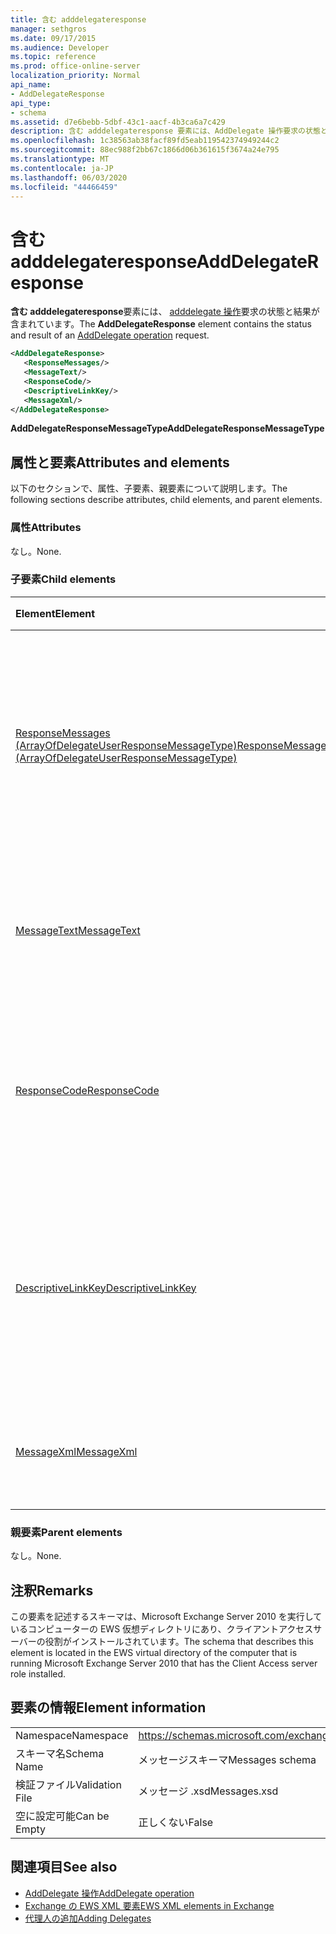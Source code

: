 ```yaml
---
title: 含む adddelegateresponse
manager: sethgros
ms.date: 09/17/2015
ms.audience: Developer
ms.topic: reference
ms.prod: office-online-server
localization_priority: Normal
api_name:
- AddDelegateResponse
api_type:
- schema
ms.assetid: d7e6bebb-5dbf-43c1-aacf-4b3ca6a7c429
description: 含む adddelegateresponse 要素には、AddDelegate 操作要求の状態と結果が含まれています。
ms.openlocfilehash: 1c38563ab38facf89fd5eab119542374949244c2
ms.sourcegitcommit: 88ec988f2bb67c1866d06b361615f3674a24e795
ms.translationtype: MT
ms.contentlocale: ja-JP
ms.lasthandoff: 06/03/2020
ms.locfileid: "44466459"
---
```

# <a name="adddelegateresponse"></a><span data-ttu-id="7e07d-103">含む adddelegateresponse</span><span class="sxs-lookup"><span data-stu-id="7e07d-103">AddDelegateResponse</span></span>

<span data-ttu-id="7e07d-104">**含む adddelegateresponse**要素には、 [adddelegate 操作](adddelegate-operation.md)要求の状態と結果が含まれています。</span><span class="sxs-lookup"><span data-stu-id="7e07d-104">The **AddDelegateResponse** element contains the status and result of an [AddDelegate operation](adddelegate-operation.md) request.</span></span> 
  
```xml
<AddDelegateResponse>
   <ResponseMessages/>
   <MessageText/>
   <ResponseCode/>
   <DescriptiveLinkKey/>
   <MessageXml/>
</AddDelegateResponse>
```

 <span data-ttu-id="7e07d-105">**AddDelegateResponseMessageType**</span><span class="sxs-lookup"><span data-stu-id="7e07d-105">**AddDelegateResponseMessageType**</span></span>
## <a name="attributes-and-elements"></a><span data-ttu-id="7e07d-106">属性と要素</span><span class="sxs-lookup"><span data-stu-id="7e07d-106">Attributes and elements</span></span>

<span data-ttu-id="7e07d-107">以下のセクションで、属性、子要素、親要素について説明します。</span><span class="sxs-lookup"><span data-stu-id="7e07d-107">The following sections describe attributes, child elements, and parent elements.</span></span>
  
### <a name="attributes"></a><span data-ttu-id="7e07d-108">属性</span><span class="sxs-lookup"><span data-stu-id="7e07d-108">Attributes</span></span>

<span data-ttu-id="7e07d-109">なし。</span><span class="sxs-lookup"><span data-stu-id="7e07d-109">None.</span></span>
  
### <a name="child-elements"></a><span data-ttu-id="7e07d-110">子要素</span><span class="sxs-lookup"><span data-stu-id="7e07d-110">Child elements</span></span>

|<span data-ttu-id="7e07d-111">**Element**</span><span class="sxs-lookup"><span data-stu-id="7e07d-111">**Element**</span></span>|<span data-ttu-id="7e07d-112">**説明**</span><span class="sxs-lookup"><span data-stu-id="7e07d-112">**Description**</span></span>|
|:-----|:-----|
|[<span data-ttu-id="7e07d-113">ResponseMessages (ArrayOfDelegateUserResponseMessageType)</span><span class="sxs-lookup"><span data-stu-id="7e07d-113">ResponseMessages (ArrayOfDelegateUserResponseMessageType)</span></span>](responsemessages-arrayofdelegateuserresponsemessagetype.md) <br/> |<span data-ttu-id="7e07d-114">Exchange Web サービスの委任管理要求に対する応答メッセージが保存されています。</span><span class="sxs-lookup"><span data-stu-id="7e07d-114">Contains the response messages for an Exchange Web Services delegate management request.</span></span>  <br/> |
|[<span data-ttu-id="7e07d-115">MessageText</span><span class="sxs-lookup"><span data-stu-id="7e07d-115">MessageText</span></span>](messagetext.md) <br/> |<span data-ttu-id="7e07d-116">応答の状態を説明するテキストを提供します。</span><span class="sxs-lookup"><span data-stu-id="7e07d-116">Provides a text description of the status of the response.</span></span>  <br/> |
|[<span data-ttu-id="7e07d-117">ResponseCode</span><span class="sxs-lookup"><span data-stu-id="7e07d-117">ResponseCode</span></span>](responsecode.md) <br/> |<span data-ttu-id="7e07d-118">要求で発生した特定のエラーを識別するエラーコードを提供します。</span><span class="sxs-lookup"><span data-stu-id="7e07d-118">Provides an error code that identifies the specific error that the request encountered.</span></span>  <br/> |
|[<span data-ttu-id="7e07d-119">DescriptiveLinkKey</span><span class="sxs-lookup"><span data-stu-id="7e07d-119">DescriptiveLinkKey</span></span>](descriptivelinkkey.md) <br/> |<span data-ttu-id="7e07d-120">現在未使用で、今後の使用のために予約されています。</span><span class="sxs-lookup"><span data-stu-id="7e07d-120">Currently unused and is reserved for future use.</span></span> <span data-ttu-id="7e07d-121">このプロパティには0の値が含まれています。</span><span class="sxs-lookup"><span data-stu-id="7e07d-121">It contains a value of 0.</span></span>  <br/> |
|[<span data-ttu-id="7e07d-122">MessageXml</span><span class="sxs-lookup"><span data-stu-id="7e07d-122">MessageXml</span></span>](messagexml.md) <br/> |<span data-ttu-id="7e07d-123">エラー応答に関する追加情報を提供します。</span><span class="sxs-lookup"><span data-stu-id="7e07d-123">Provides additional error response information.</span></span>  <br/> |
   
### <a name="parent-elements"></a><span data-ttu-id="7e07d-124">親要素</span><span class="sxs-lookup"><span data-stu-id="7e07d-124">Parent elements</span></span>

<span data-ttu-id="7e07d-125">なし。</span><span class="sxs-lookup"><span data-stu-id="7e07d-125">None.</span></span>
  
## <a name="remarks"></a><span data-ttu-id="7e07d-126">注釈</span><span class="sxs-lookup"><span data-stu-id="7e07d-126">Remarks</span></span>

<span data-ttu-id="7e07d-127">この要素を記述するスキーマは、Microsoft Exchange Server 2010 を実行しているコンピューターの EWS 仮想ディレクトリにあり、クライアントアクセスサーバーの役割がインストールされています。</span><span class="sxs-lookup"><span data-stu-id="7e07d-127">The schema that describes this element is located in the EWS virtual directory of the computer that is running Microsoft Exchange Server 2010 that has the Client Access server role installed.</span></span>
  
## <a name="element-information"></a><span data-ttu-id="7e07d-128">要素の情報</span><span class="sxs-lookup"><span data-stu-id="7e07d-128">Element information</span></span>

|||
|:-----|:-----|
|<span data-ttu-id="7e07d-129">Namespace</span><span class="sxs-lookup"><span data-stu-id="7e07d-129">Namespace</span></span>  <br/> |https://schemas.microsoft.com/exchange/services/2006/messages  <br/> |
|<span data-ttu-id="7e07d-130">スキーマ名</span><span class="sxs-lookup"><span data-stu-id="7e07d-130">Schema Name</span></span>  <br/> |<span data-ttu-id="7e07d-131">メッセージスキーマ</span><span class="sxs-lookup"><span data-stu-id="7e07d-131">Messages schema</span></span>  <br/> |
|<span data-ttu-id="7e07d-132">検証ファイル</span><span class="sxs-lookup"><span data-stu-id="7e07d-132">Validation File</span></span>  <br/> |<span data-ttu-id="7e07d-133">メッセージ .xsd</span><span class="sxs-lookup"><span data-stu-id="7e07d-133">Messages.xsd</span></span>  <br/> |
|<span data-ttu-id="7e07d-134">空に設定可能</span><span class="sxs-lookup"><span data-stu-id="7e07d-134">Can be Empty</span></span>  <br/> |<span data-ttu-id="7e07d-135">正しくない</span><span class="sxs-lookup"><span data-stu-id="7e07d-135">False</span></span>  <br/> |
   
## <a name="see-also"></a><span data-ttu-id="7e07d-136">関連項目</span><span class="sxs-lookup"><span data-stu-id="7e07d-136">See also</span></span>

- [<span data-ttu-id="7e07d-137">AddDelegate 操作</span><span class="sxs-lookup"><span data-stu-id="7e07d-137">AddDelegate operation</span></span>](adddelegate-operation.md)
- [<span data-ttu-id="7e07d-138">Exchange の EWS XML 要素</span><span class="sxs-lookup"><span data-stu-id="7e07d-138">EWS XML elements in Exchange</span></span>](ews-xml-elements-in-exchange.md)
- [<span data-ttu-id="7e07d-139">代理人の追加</span><span class="sxs-lookup"><span data-stu-id="7e07d-139">Adding Delegates</span></span>](https://msdn.microsoft.com/library/3a744150-66a3-4a13-9433-793603ba5038%28Office.15%29.aspx)

